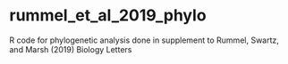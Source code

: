 # rummel_et_al_2019_phylo
R code for phylogenetic analysis done in supplement to Rummel, Swartz, and Marsh (2019) Biology Letters
